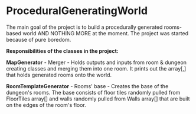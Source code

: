 # ProceduralGeneratingWorld
The main goal of the project is to build a procedurally generated rooms-based world AND NOTHING MORE at the moment. The project was started because of pure boredom.

**Responsibilities of the classes in the project:**

**MapGenerator** - Merger - Holds outputs and inputs from room & dungeon creating classes and merging them into one room. It prints out the array\[,] that holds generated rooms onto the world.

**RoomTemplateGenerator** - Rooms' base - Creates the base of the dungeon's rooms. The base consists of floor tiles randomly pulled from FloorTiles array\[] and walls randomly pulled from Walls array\[] that are built on the edges of the room's floor.
